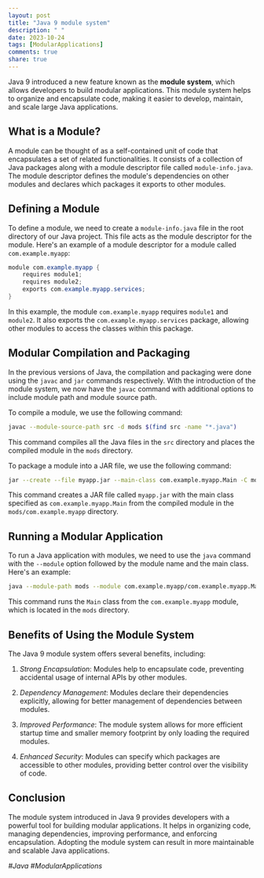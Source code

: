 ```yaml
---
layout: post
title: "Java 9 module system"
description: " "
date: 2023-10-24
tags: [ModularApplications]
comments: true
share: true
---
```


Java 9 introduced a new feature known as the **module system**, which allows developers to build modular applications. This module system helps to organize and encapsulate code, making it easier to develop, maintain, and scale large Java applications.

## What is a Module?

A module can be thought of as a self-contained unit of code that encapsulates a set of related functionalities. It consists of a collection of Java packages along with a module descriptor file called `module-info.java`. The module descriptor defines the module's dependencies on other modules and declares which packages it exports to other modules.

## Defining a Module

To define a module, we need to create a `module-info.java` file in the root directory of our Java project. This file acts as the module descriptor for the module. Here's an example of a module descriptor for a module called `com.example.myapp`:

```java
module com.example.myapp {
    requires module1;
    requires module2;
    exports com.example.myapp.services;
}
```

In this example, the module `com.example.myapp` requires `module1` and `module2`. It also exports the `com.example.myapp.services` package, allowing other modules to access the classes within this package.

## Modular Compilation and Packaging

In the previous versions of Java, the compilation and packaging were done using the `javac` and `jar` commands respectively. With the introduction of the module system, we now have the `javac` command with additional options to include module path and module source path.

To compile a module, we use the following command:

```bash
javac --module-source-path src -d mods $(find src -name "*.java")
```

This command compiles all the Java files in the `src` directory and places the compiled module in the `mods` directory.

To package a module into a JAR file, we use the following command:

```bash
jar --create --file myapp.jar --main-class com.example.myapp.Main -C mods/com.example.myapp .
```

This command creates a JAR file called `myapp.jar` with the main class specified as `com.example.myapp.Main` from the compiled module in the `mods/com.example.myapp` directory.

## Running a Modular Application

To run a Java application with modules, we need to use the `java` command with the `--module` option followed by the module name and the main class. Here's an example:

```bash
java --module-path mods --module com.example.myapp/com.example.myapp.Main
```

This command runs the `Main` class from the `com.example.myapp` module, which is located in the `mods` directory.

## Benefits of Using the Module System

The Java 9 module system offers several benefits, including:

1. *Strong Encapsulation*: Modules help to encapsulate code, preventing accidental usage of internal APIs by other modules.

2. *Dependency Management*: Modules declare their dependencies explicitly, allowing for better management of dependencies between modules.

3. *Improved Performance*: The module system allows for more efficient startup time and smaller memory footprint by only loading the required modules.

4. *Enhanced Security*: Modules can specify which packages are accessible to other modules, providing better control over the visibility of code.

## Conclusion

The module system introduced in Java 9 provides developers with a powerful tool for building modular applications. It helps in organizing code, managing dependencies, improving performance, and enforcing encapsulation. Adopting the module system can result in more maintainable and scalable Java applications.

*#Java #ModularApplications*